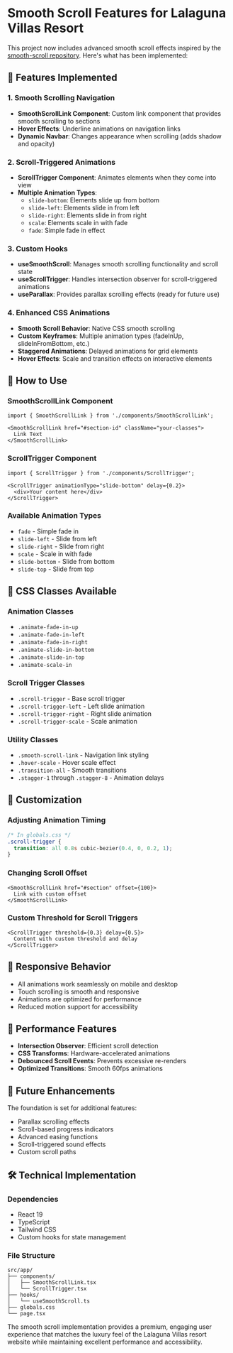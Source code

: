 # Smooth Scroll Features for Lalaguna Villas Resort

This project now includes advanced smooth scroll effects inspired by the [smooth-scroll repository](https://github.com/olivierlarose/smooth-scroll). Here's what has been implemented:

## 🎯 Features Implemented

### 1. **Smooth Scrolling Navigation**
- **SmoothScrollLink Component**: Custom link component that provides smooth scrolling to sections
- **Hover Effects**: Underline animations on navigation links
- **Dynamic Navbar**: Changes appearance when scrolling (adds shadow and opacity)

### 2. **Scroll-Triggered Animations**
- **ScrollTrigger Component**: Animates elements when they come into view
- **Multiple Animation Types**:
  - `slide-bottom`: Elements slide up from bottom
  - `slide-left`: Elements slide in from left
  - `slide-right`: Elements slide in from right
  - `scale`: Elements scale in with fade
  - `fade`: Simple fade in effect

### 3. **Custom Hooks**
- **useSmoothScroll**: Manages smooth scrolling functionality and scroll state
- **useScrollTrigger**: Handles intersection observer for scroll-triggered animations
- **useParallax**: Provides parallax scrolling effects (ready for future use)

### 4. **Enhanced CSS Animations**
- **Smooth Scroll Behavior**: Native CSS smooth scrolling
- **Custom Keyframes**: Multiple animation types (fadeInUp, slideInFromBottom, etc.)
- **Staggered Animations**: Delayed animations for grid elements
- **Hover Effects**: Scale and transition effects on interactive elements

## 🚀 How to Use

### SmoothScrollLink Component
```tsx
import { SmoothScrollLink } from './components/SmoothScrollLink';

<SmoothScrollLink href="#section-id" className="your-classes">
  Link Text
</SmoothScrollLink>
```

### ScrollTrigger Component
```tsx
import { ScrollTrigger } from './components/ScrollTrigger';

<ScrollTrigger animationType="slide-bottom" delay={0.2}>
  <div>Your content here</div>
</ScrollTrigger>
```

### Available Animation Types
- `fade` - Simple fade in
- `slide-left` - Slide from left
- `slide-right` - Slide from right
- `scale` - Scale in with fade
- `slide-bottom` - Slide from bottom
- `slide-top` - Slide from top

## 🎨 CSS Classes Available

### Animation Classes
- `.animate-fade-in-up`
- `.animate-fade-in-left`
- `.animate-fade-in-right`
- `.animate-slide-in-bottom`
- `.animate-slide-in-top`
- `.animate-scale-in`

### Scroll Trigger Classes
- `.scroll-trigger` - Base scroll trigger
- `.scroll-trigger-left` - Left slide animation
- `.scroll-trigger-right` - Right slide animation
- `.scroll-trigger-scale` - Scale animation

### Utility Classes
- `.smooth-scroll-link` - Navigation link styling
- `.hover-scale` - Hover scale effect
- `.transition-all` - Smooth transitions
- `.stagger-1` through `.stagger-8` - Animation delays

## 🔧 Customization

### Adjusting Animation Timing
```css
/* In globals.css */
.scroll-trigger {
  transition: all 0.8s cubic-bezier(0.4, 0, 0.2, 1);
}
```

### Changing Scroll Offset
```tsx
<SmoothScrollLink href="#section" offset={100}>
  Link with custom offset
</SmoothScrollLink>
```

### Custom Threshold for Scroll Triggers
```tsx
<ScrollTrigger threshold={0.3} delay={0.5}>
  Content with custom threshold and delay
</ScrollTrigger>
```

## 📱 Responsive Behavior

- All animations work seamlessly on mobile and desktop
- Touch scrolling is smooth and responsive
- Animations are optimized for performance
- Reduced motion support for accessibility

## 🎯 Performance Features

- **Intersection Observer**: Efficient scroll detection
- **CSS Transforms**: Hardware-accelerated animations
- **Debounced Scroll Events**: Prevents excessive re-renders
- **Optimized Transitions**: Smooth 60fps animations

## 🔮 Future Enhancements

The foundation is set for additional features:
- Parallax scrolling effects
- Scroll-based progress indicators
- Advanced easing functions
- Scroll-triggered sound effects
- Custom scroll paths

## 🛠️ Technical Implementation

### Dependencies
- React 19
- TypeScript
- Tailwind CSS
- Custom hooks for state management

### File Structure
```
src/app/
├── components/
│   ├── SmoothScrollLink.tsx
│   └── ScrollTrigger.tsx
├── hooks/
│   └── useSmoothScroll.ts
├── globals.css
└── page.tsx
```

The smooth scroll implementation provides a premium, engaging user experience that matches the luxury feel of the Lalaguna Villas resort website while maintaining excellent performance and accessibility. 